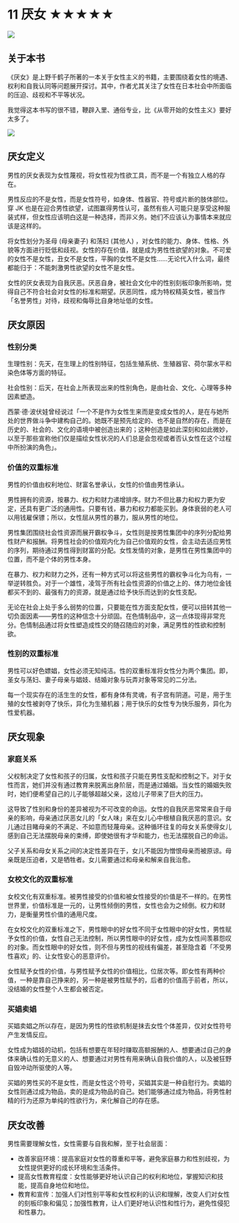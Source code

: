 # 11 厌女 ★★★★★

![](11%20%E5%8E%8C%E5%A5%B3%20%E2%98%85%E2%98%85%E2%98%85%E2%98%85%E2%98%85/D62E8879-B5A3-46AB-8F0D-C190DA126E7F.png)

## 关于本书

《厌女》是上野千鹤子所著的一本关于女性主义的书籍，主要围绕着女性的境遇、权利和自我认同等问题展开探讨。其中，作者尤其关注了女性在日本社会中所面临的压迫、歧视和不平等状况。

我觉得这本书写的很不错，鞭辟入里、通俗专业，比《从零开始的女性主义》要好太多了。

![](11%20%E5%8E%8C%E5%A5%B3%20%E2%98%85%E2%98%85%E2%98%85%E2%98%85%E2%98%85/%E5%8E%8C%E5%A5%B3.png)

## 厌女定义

男性的厌女表现为女性蔑视，将女性视为性欲工具，而不是一个有独立人格的存在。

男性反应的不是女性，而是女性符号，如身体、性器官、符号或片断的肢体部位。穿 JK 也是在迎合男性欲望，试图赢得男性认可，虽然有些人可能只是享受这种服装式样，但女性应该明白这是一种选择，而非义务。她们不应该认为事情本来就应该是这样的。

将女性划分为圣母 (母亲妻子) 和荡妇 (其他人) ，对女性的能力、身体、性格、外貌等方面进行贬低和歧视。女性的存在价值，就是成为男性性欲望的对象。不可爱的女性不是女性，丑女不是女性，平胸的女性不是女性……无论代入什么词，最终都能归于：不能刺激男性欲望的女性不是女性。

女性的厌女表现为自我厌恶。厌恶自身，被社会文化中的性别刻板印象所影响，觉得自己不符合社会对女性的标准和期望。厌恶同性，成为特权精英女性，被当作「名誉男性」对待，歧视和侮辱比自身地址低的女性。

## 厌女原因

### 性别分类

生理性别：先天，在生理上的性别特征，包括生殖系统、生殖器官、荷尔蒙水平和染色体等方面的特征。

社会性别：后天，在社会上所表现出来的性别角色，是由社会、文化、心理等多种因素塑造。

西蒙·德·波伏娃曾经说过「一个不是作为女性生来而是变成女性的人，是在与她所处的世界做斗争中建构自己的。她既不是预先给定的、也不是自然的存在，而是在历史的、社会的、文化的语境中被创造出来的；这种创造是如此深刻和如此微妙，以至于那些宣称他们仅是描绘女性状况的人们总是会忽视或者否认女性在这个过程中所扮演的角色」。

### 价值的双重标准

男性的价值由权利地位、财富名誉承认，女性的价值由男性承认。

男性拥有的资源，按暴力、权力和财力递增排序。财力不但比暴力和权力更为安定，还具有更广泛的通用性。只要有钱，暴力和权力都能买到。身体衰弱的老人可以用钱雇保镖；所以，女性屈从男性的暴力，服从男性的地位。

男性集团围绕社会性资源而展开霸权争斗，女性则是按男性集团中的序列分配给男性财产和报酬。将男性社会的价值观内化为自己价值观的女性，会主动去适应男性的序列，期待通过男性得到财富的分配。女性发情的对象，是男性在男性集团中的位置，而不是个体的男性本身。

在暴力、权力和财力之外，还有一种方式可以将这些男性的霸权争斗化为乌有，一举逆转胜负。对于一个雄性，凌驾于所有社会性资源的价值之上的、体力地位金钱都买不到的、最强有力的资源，就是通过给予快乐而达到的女性支配。

无论在社会上处于多么弱势的位置，只要能在性方面支配女性，便可以扭转其他一切负面因素——男性的这种信念十分顽固。在色情制品中，这一点体现得非常充分。色情制品通过将女性塑造成性交的随召随应的对象，满足男性的性欲和控制欲。

### 性别的双重标准

男性可以好色嫖娼，女性必须无知纯洁。性的双重标准将女性分为两个集团。即，圣女与荡妇、妻子母亲与娼妓、结婚对象与玩弄对象等常见的二分法。

每一个现实存在的活生生的女性，都有身体有灵魂，有子宫有阴道。可是，用于生殖的女性被剥夺了快乐，异化为生殖机器；用于快乐的女性专为快乐服务，异化为性爱机器。

## 厌女现象

### 家庭关系

父权制决定了女性和孩子的归属，女性和孩子只能在男性支配和控制之下。对于女性而言，她们并没有通过教育来脱离出身阶层，而是通过婚姻。当女性的婚姻失败时，她们便希望自己的儿子能够超越父亲，这给儿子带来了巨大的压力。

这导致了性别和身份的差异被视为不可改变的命运。女性的自我厌恶常常来自于母亲的影响，母亲通过厌恶女儿的「女人味」来在女儿心中根植自我厌恶的意识。女儿通过目睹母亲的不满足、不如意而轻蔑母亲。这种循环往复的母女关系使得女儿感到自己无法摆脱母亲的束缚，即使她很有才华和能力，也无法摆脱自己的命运。

父子关系和母女关系之间的决定性差异在于，女儿不能因为憎恨母亲而被原谅。母亲既是压迫者，又是牺牲者。女儿需要通过和母亲和解来自我治愈。

### 女校文化的双重标准

女校文化有双重标准。被男性接受的价值和被女性接受的价值是不一样的。在男性世界里，价值标准是一元的，让男性倾倒的男性，女性也会为之倾倒。权力和财力，是衡量男性价值的通用尺度。

在女校文化的双重标准之下，男性眼中的好女性不同于女性眼中的好女性，男性赋予女性的价值，女性自己无法控制，所以男性眼中的好女性，成为女性间羡慕怨叹的对象。而女性眼中的好女性，则不但与男性的视线有偏差，甚至隐含着「不受男性喜欢」的、让女性安心的恶意评价。

女性赋予女性的价值，与男性赋予女性的价值相比，位居次等。即女性有两种价值，一种是靠自己挣来的，另一种是被男性赋予的，后者的价值高于前者，所以，没结婚的女性整个人生都会被否定。

### 买娼卖娼

买娼卖娼之所以存在，是因为男性的性欲机制是抹去女性个体差异，仅对女性符号产生发情反应。

女性成为娼妓的动机，包括有想要在年轻时赚取高额报酬的人、想要通过自己的身体来确认性的无意义的人、想要通过对男性有用来确认自我价值的人，以及被狂野自毁冲动所驱使的人等。

买娼的男性买的不是女性，而是女性这个符号，买娼其实是一种自慰行为。卖娼的女性则通过成为物品，卖的是成为物品的自己。她们能够通过成为物品，将男性射精的行为还原为单纯的性欲行为，来化解自己的存在感。

## 厌女改善

男性需要理解女性，女性需要与自我和解，至于社会层面：
* 改善家庭环境：提高家庭对女性的尊重和平等，避免家庭暴力和性别歧视，为女性提供更好的成长环境和生活条件。
* 提高女性教育程度：女性能够更好地认识自己的权利和地位，掌握知识和技能，提高自身地位和地位。
* 教育和宣传：加强人们对性别平等和女性权利的认识和理解，改变人们对女性的刻板印象和偏见；加强性教育，让人们更好地认识性和性行为，避免性侵犯和性暴力。
